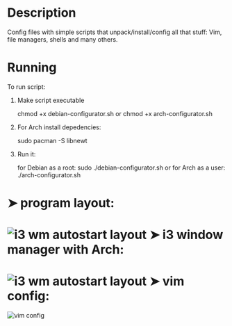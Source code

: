 Description
=====================

Config files with simple scripts that unpack/install/config all that stuff:
Vim, file managers, shells and many others.


Running
=====================

To run script:

1) Make script executable

	chmod +x debian-configurator.sh
    or
	chmod +x arch-configurator.sh
2) For Arch install depedencies: 

    sudo pacman -S libnewt
3) Run it:

    for Debian as a root:
	sudo ./debian-configurator.sh
    or for Arch as a user:
	./arch-configurator.sh

➤ program layout:
=====================
![i3 wm autostart layout](https://raw.github.com/micdud1995/linux_stuff/master/img/screenshot-program.png)
➤ i3 window manager with Arch:
=====================
![i3 wm autostart layout](https://raw.github.com/micdud1995/linux_stuff/master/img/screenshot-i3-arch.png)
➤ vim config:
=====================
![vim config](https://raw.github.com/micdud1995/linux_stuff/master/img/screenshot-vim.png)

